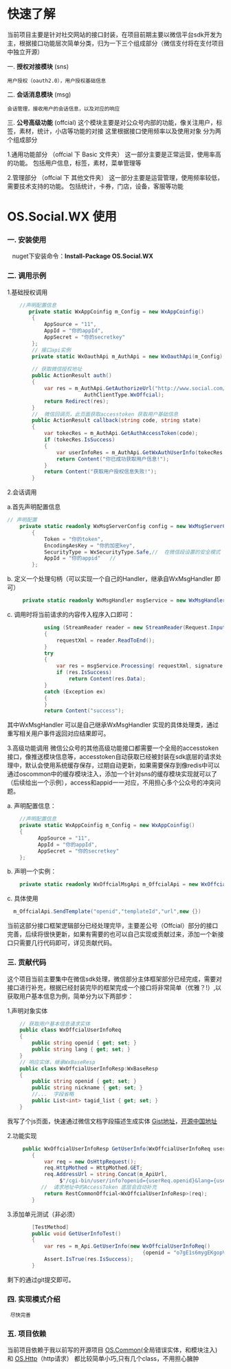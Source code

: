 # 快速了解
  当前项目主要是针对社交网站的接口封装，在项目前期主要以微信平台sdk开发为主，根据接口功能层次简单分类，归为一下三个组成部分（微信支付将在支付项目中独立开源）
	
   一. **授权对接模块**  (sns)
   
   	用户授权（oauth2.0），用户授权基础信息
    
   二. **会话消息模块**   (msg)

	会话管理，接收用户的会话信息，以及对应的响应

   三. **公号高级功能**  (offcial)
	这个模块主要是对公众号内部的功能，像关注用户，标签，素材，统计，小店等功能的对接
	这里根据接口使用频率以及使用对象 分为两个组成部分

1.通用功能部分   （offcial 下 Basic 文件夹）
	 这一部分主要是正常运营，使用率高的功能。
	 包括用户信息，标签，素材，菜单管理等

2.管理部分   （offcial 下 其他文件夹）
	这一部分主要是运营管理，使用频率较低，需要技术支持的功能。
	包括统计，卡券，门店，设备，客服等功能

# OS.Social.WX 使用
### 一. 安装使用
      nuget下安装命令：**Install-Package OS.Social.WX**	
### 二. 调用示例

1.基础授权调用

```csharp
	//声明配置信息
       private static WxAppCoinfig m_Config = new WxAppCoinfig()
        {
            AppSource = "11",
            AppId = "你的appId",
            AppSecret = "你的secretkey"
        };
        // 接口api实例
        private static WxOauthApi m_AuthApi = new WxOauthApi(m_Config);
        
        // 获取微信授权地址
        public ActionResult auth()
        {
            var res = m_AuthApi.GetAuthorizeUrl("http://www.social.com/wxoauth/callback",
						 AuthClientType.WxOffcial);
            return Redirect(res);
        }
        //  微信回调页，此页面获取accesstoken 获取用户基础信息
        public ActionResult callback(string code, string state)
        {
            var tokecRes = m_AuthApi.GetAuthAccessToken(code);
            if (tokecRes.IsSuccess)
            {
                var userInfoRes = m_AuthApi.GetWxAuthUserInfo(tokecRes.AccessToken, tokecRes.OpenId);
                return Content("你已成功获取用户信息!");
            }
            return Content("获取用户授权信息失败!");
        }
```

2.会话调用

a.首先声明配置信息
```csharp
// 声明配置
	private static readonly WxMsgServerConfig config = new WxMsgServerConfig()
        {
            Token = "你的token",
            EncodingAesKey = "你的加密key",
            SecurityType = WxSecurityType.Safe,//  在微信段设置的安全模式
            AppId = "你的appid"   //  
        };
```
b. 定义一个处理句柄（可以实现一个自己的Handler，继承自WxMsgHandler 即可）
```csharp
     private static readonly WxMsgHandler msgService = new WxMsgHandler(config);
```

c. 调用时将当前请求的内容传入程序入口即可：  
```csharp
            using (StreamReader reader = new StreamReader(Request.InputStream))
            {
                requestXml = reader.ReadToEnd();
            }
            try
            {
                var res = msgService.Processing( requestXml, signature, timestamp, nonce,echostr);
                if (res.IsSuccess)        
                    return Content(res.Data);
            }
            catch (Exception ex)
            {
            }            
            return Content("success");
```
其中WxMsgHandler 可以是自己继承WxMsgHandler 实现的具体处理类，通过重写相关用户事件返回对应结果即可。


3.高级功能调用
  微信公众号的其他高级功能接口都需要一个全局的accesstoken接口，像推送模块信息等，accesstoken自动获取已经被封装在sdk底层的请求处理中，默认会使用系统缓存保存，过期自动更新，如果需要保存到像redis中可以通过oscommon中的缓存模块注入，添加一个针对sns的缓存模块实现就可以了（后续给出一个示例），access和appid一一对应，不用担心多个公众号的冲突问题。
     
a.  声明配置信息：
```csharp
	//声明配置信息
	private static WxAppCoinfig m_Config = new WxAppCoinfig()
    {
          AppSource = "11",
          AppId = "你的appId",
          AppSecret = "你的secretkey"
    };
```
   
b. 声明一个实例：
```csharp
    private static readonly WxOffcialMsgApi m_OffcialApi = new WxOffcialMsgApi(m_Config);
```

c.  具体使用
```csharp
  m_OffcialApi.SendTemplate("openid","templateId","url",new {})
```
当前这部分接口框架逻辑部分已经处理完毕，主要差公号（Offcial）部分的接口完善，后续将很快更新，如果有需要的也可以自己实现或贡献过来，添加一个新接口只需要几行代码即可，详见贡献代码。

###  三.  贡献代码
这个项目当前主要集中在微信sdk处理，微信部分主体框架部分已经完成，需要对接口进行补充，根据已经封装完毕的框架完成一个接口将非常简单（优雅？!）,以获取用户基本信息为例，简单分为以下两部步：

1.声明对象实体
```csharp
    // 获取用户基本信息请求实体
    public class WxOffcialUserInfoReq
    {
        public string openid { get; set; }
        public string lang { get; set; }
    }
    // 响应实体，继承WxBaseResp
    public class WxOffcialUserInfoResp:WxBaseResp
    {
        public string openid { get; set; }
        public string nickname { get; set; }
        //...  字段省略
        public List<int> tagid_list { get; set; }
    }
```
   我写了个js页面，快速通过微信文档字段描述生成实体
   [Gist地址](https://gist.github.com/KevinWG/8db0f960d1efe97d1b1034ef1a7cbc24)，[开源中国地址](http://git.oschina.net/KevinW/codes/0tj5pcnuhsab8yvk3wrlq98)

2.功能实现
```csharp
     public WxOffcialUserInfoResp GetUserInfo(WxOffcialUserInfoReq userReq)
        {
            var req = new OsHttpRequest();
            req.HttpMothed = HttpMothed.GET;
            req.AddressUrl = string.Concat(m_ApiUrl,
                 $"/cgi-bin/user/info?openid={userReq.openid}&lang={userReq.lang}");
           //  请求地址中的AccessToken 底层会自动补充
            return RestCommonOffcial<WxOffcialUserInfoResp>(req);
        }
```
3.添加单元测试（非必须）
```csharp
        [TestMethod]
        public void GetUserInfoTest()
        {
            var res = m_Api.GetUserInfo(new WxOffcialUserInfoReq() 
											{openid = "o7gE1s6mygEKgopVWp7BBtEAqT-w" });
            Assert.IsTrue(res.IsSuccess);
        }
```
剩下的通过git提交即可。

### 四. 实现模式介绍
     尽快完善
     
### 五. 项目依赖
当前项目依赖于我以前写的开源项目 [OS.Common](https://github.com/KevinWG/OS.Common)(全局错误实体，和模块注入)  和  [OS.Http](https://github.com/KevinWG/OS.Http)（http请求）   都比较简单小巧,只有几个class，不用担心臃肿